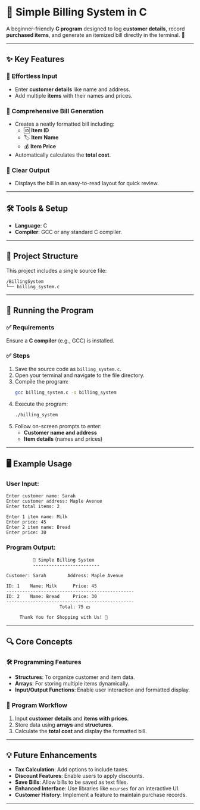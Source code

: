 # **🧾 Simple Billing System in C**  

A beginner-friendly **C program** designed to log **customer details**, record **purchased items**, and generate an itemized bill directly in the terminal. 🎉  

---

## **✨ Key Features**  

### 🔹 **Effortless Input**  
- Enter **customer details** like name and address.  
- Add multiple **items** with their names and prices.  

### 🔹 **Comprehensive Bill Generation**  
- Creates a neatly formatted bill including:  
  - 🆔 **Item ID**  
  - 🏷️ **Item Name**  
  - 💰 **Item Price**  
- Automatically calculates the **total cost**.  

### 🔹 **Clear Output**  
- Displays the bill in an easy-to-read layout for quick review.  

---

## **🛠️ Tools & Setup**  

- **Language**: C  
- **Compiler**: GCC or any standard C compiler.  

---

## **📂 Project Structure**  

This project includes a single source file:  

```plaintext  
/BillingSystem  
└── billing_system.c  
```  

---

## **🚀 Running the Program**  

### ✅ **Requirements**  
Ensure a **C compiler** (e.g., GCC) is installed.  

### ✅ **Steps**  

1. Save the source code as `billing_system.c`.  
2. Open your terminal and navigate to the file directory.  
3. Compile the program:  
   ```bash  
   gcc billing_system.c -o billing_system  
   ```  
4. Execute the program:  
   ```bash  
   ./billing_system  
   ```  
5. Follow on-screen prompts to enter:  
   - **Customer name and address**  
   - **Item details** (names and prices)  

---

## **🖥️ Example Usage**  

### **User Input:**  
```plaintext  
Enter customer name: Sarah  
Enter customer address: Maple Avenue  
Enter total items: 2  

Enter 1 item name: Milk  
Enter price: 45  
Enter 2 item name: Bread  
Enter price: 30  
```  

### **Program Output:**  
```plaintext  
          🧾 Simple Billing System  
          -------------------------  

Customer: Sarah        Address: Maple Avenue  

ID: 1    Name: Milk      Price: 45  
------------------------------------------------  
ID: 2    Name: Bread     Price: 30  
------------------------------------------------  
                    Total: 75 💵  

     Thank You for Shopping with Us! 🙏  
```  

---

## **🔍 Core Concepts**  

### 🛠️ **Programming Features**  
- **Structures**: To organize customer and item data.  
- **Arrays**: For storing multiple items dynamically.  
- **Input/Output Functions**: Enable user interaction and formatted display.  

### 🚦 **Program Workflow**  
1. Input **customer details** and **items with prices**.  
2. Store data using **arrays** and **structures**.  
3. Calculate the **total cost** and display the formatted bill.  

---

## **💡 Future Enhancements**  

- **Tax Calculation**: Add options to include taxes.  
- **Discount Features**: Enable users to apply discounts.  
- **Save Bills**: Allow bills to be saved as text files.  
- **Enhanced Interface**: Use libraries like `ncurses` for an interactive UI.  
- **Customer History**: Implement a feature to maintain purchase records.  

---

